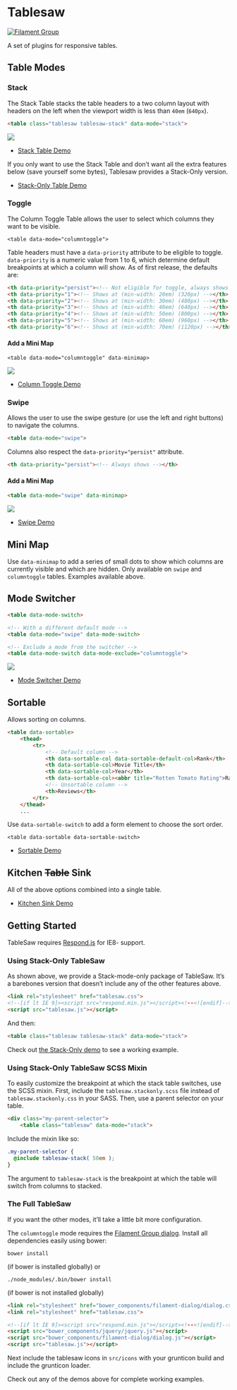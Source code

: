 # Tablesaw

[![Filament Group](http://filamentgroup.com/images/fg-logo-positive-sm-crop.png) ](http://www.filamentgroup.com/)

A set of plugins for responsive tables.

## Table Modes

### Stack

The Stack Table stacks the table headers to a two column layout with headers on the left when the viewport width is less than `40em` (`640px`).

```html
<table class="tablesaw tablesaw-stack" data-mode="stack">
```

![](docs/stack.gif)

* [Stack Table Demo](http://filamentgroup.github.io/tablesaw/demo/stack.html)

If you only want to use the Stack Table and don’t want all the extra features below (save yourself some bytes), Tablesaw provides a Stack-Only version.

* [Stack-Only Table Demo](http://filamentgroup.github.io/tablesaw/demo/stackonly.html)

### Toggle

The Column Toggle Table allows the user to select which columns they want to be visible.

    <table data-mode="columntoggle">

Table headers must have a `data-priority` attribute to be eligible to toggle. `data-priority` is a numeric value from 1 to 6, which determine default breakpoints at which a column will show. As of first release, the defaults are:

```html
<th data-priority="persist"><!-- Not eligible for toggle, always shows --></th>
<th data-priority="1"><!-- Shows at (min-width: 20em) (320px) --></th>
<th data-priority="2"><!-- Shows at (min-width: 30em) (480px) --></th>
<th data-priority="3"><!-- Shows at (min-width: 40em) (640px) --></th>
<th data-priority="4"><!-- Shows at (min-width: 50em) (800px) --></th>
<th data-priority="5"><!-- Shows at (min-width: 60em) (960px) --></th>
<th data-priority="6"><!-- Shows at (min-width: 70em) (1120px) --></th>
```

#### Add a Mini Map

    <table data-mode="columntoggle" data-minimap>

![](docs/columntoggle-minimap.gif)

* [Column Toggle Demo](http://filamentgroup.github.io/tablesaw/demo/toggle.html)

### Swipe

Allows the user to use the swipe gesture (or use the left and right buttons) to navigate the columns.

```html
<table data-mode="swipe">
```

Columns also respect the `data-priority="persist"` attribute.

```html
<th data-priority="persist"><!-- Always shows --></th>
```

#### Add a Mini Map

```html
<table data-mode="swipe" data-minimap>
```

![](docs/swipe-minimap.gif)

* [Swipe Demo](http://filamentgroup.github.io/tablesaw/demo/swipe.html)

## Mini Map

Use `data-minimap` to add a series of small dots to show which columns are currently visible and which are hidden. Only available on `swipe` and `columntoggle` tables. Examples available above.

## Mode Switcher

```html
<table data-mode-switch>

<!-- With a different default mode -->
<table data-mode="swipe" data-mode-switch>

<!-- Exclude a mode from the switcher -->
<table data-mode-switch data-mode-exclude="columntoggle">
```

![](docs/mode-switch.gif)

* [Mode Switcher Demo](http://filamentgroup.github.io/tablesaw/demo/modeswitch.html)

## Sortable

Allows sorting on columns.

```html
<table data-sortable>
    <thead>
        <tr>
            <!-- Default column -->
            <th data-sortable-col data-sortable-default-col>Rank</th>
            <th data-sortable-col>Movie Title</th>
            <th data-sortable-col>Year</th>
            <th data-sortable-col><abbr title="Rotten Tomato Rating">Rating</abbr></th>
            <!-- Unsortable column -->
            <th>Reviews</th>
        </tr>
    </thead>
    ...
```

Use `data-sortable-switch` to add a form element to choose the sort order.

    <table data-sortable data-sortable-switch>

* [Sortable Demo](http://filamentgroup.github.io/tablesaw/demo/sort.html)

## Kitchen ~~Table~~ Sink

All of the above options combined into a single table.

* [Kitchen Sink Demo](http://filamentgroup.github.io/tablesaw/demo/kitchensink.html)

## Getting Started

TableSaw requires [Respond.js](https://github.com/scottjehl/Respond) for IE8- support.

### Using Stack-Only TableSaw

As shown above, we provide a Stack-mode-only package of TableSaw. It’s a barebones version that doesn’t include any of the other features above.

```html
<link rel="stylesheet" href="tablesaw.css">
<!--[if lt IE 9]><script src="respond.min.js"></script><!--<![endif]-->
<script src="tablesaw.js"></script>
```

And then:

```html
<table class="tablesaw tablesaw-stack" data-mode="stack">
```

Check out [the Stack-Only demo](http://filamentgroup.github.io/tablesaw/demo/stackonly.html) to see a working example.

### Using Stack-Only TableSaw SCSS Mixin

To easily customize the breakpoint at which the stack table switches, use the SCSS mixin.  First, include the `tablesaw.stackonly.scss` file instead of `tablesaw.stackonly.css` in your SASS. Then, use a parent selector on your table.

```html
<div class="my-parent-selector">
    <table class="tablesaw" data-mode="stack">
```

Include the mixin like so:

```scss
.my-parent-selector {
  @include tablesaw-stack( 50em );
}
```

The argument to `tablesaw-stack` is the breakpoint at which the table will switch from columns to stacked.

### The Full TableSaw 

If you want the other modes, it’ll take a little bit more configuration.

The `columntoggle` mode requires the [Filament Group dialog](https://github.com/filamentgroup/dialog). Install all dependencies easily using bower:

    bower install

(if bower is installed globally) or

    ./node_modules/.bin/bower install

(if bower is not installed globally)

```html
<link rel="stylesheet" href="bower_components/filament-dialog/dialog.css">
<link rel="stylesheet" href="tablesaw.css">

<!--[if lt IE 9]><script src="respond.min.js"></script><!--<![endif]-->
<script src="bower_components/jquery/jquery.js"></script>
<script src="bower_components/filament-dialog/dialog.js"></script>
<script src="tablesaw.js"></script>
```

Next include the tablesaw icons in `src/icons` with your grunticon build and include the grunticon loader.

Check out any of the demos above for complete working examples.